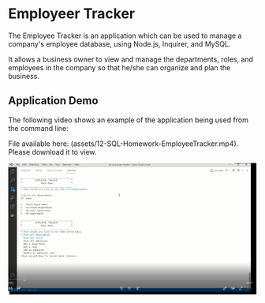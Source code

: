 # Employeer Tracker

The Employee Tracker is an application which can be used to manage a company's employee database, using Node.js, Inquirer, and MySQL.

It allows a business owner to view and manage the departments, roles, and employees in the company so that he/she can organize and plan the business.

## Application Demo 
The following video shows an example of the application being used from the command line:

File available here: (assets/12-SQL-Homework-EmployeeTracker.mp4). Please download it to view.

[![A video thumbnail shows the command-line employee tracker application.](./assets/12-sql-homework-video-thumbnail.png)](./assets/12-SQL-Homework-EmployeeTracker.mp4)
